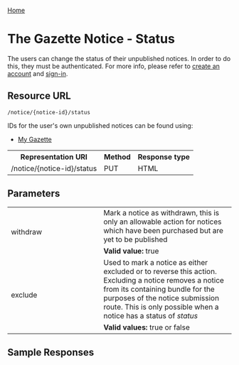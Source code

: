 [Home](../home.md)

# The Gazette Notice  - Status #

The users can change the status of their unpublished notices. In order to do this, they must be authenticated. For more info, please refer to [create an account](../authentication/registration.md) and [sign-in](../authentication/sign-in.md).

## Resource URL ##

`/notice/{notice-id}/status`
 
IDs for the user's own unpublished notices can be found using:

- [My Gazette](../mygazette/mygazette.md)

<table>
<tr>
<th>Representation URI</th>
<th>Method</th>
<th>Response type</th>
</tr>
<tr>
<td>​​/notice/{notice-id}/status</td>
<td>PUT</td>
<td>HTML</td>
</tr>
</table>


## Parameters ##
<table>
<tr>
<td rowspan=2 style="width:12em">withdraw</td>
<td>Mark a notice as withdrawn, this is only an allowable action for notices which have been purchased but are yet to be published</td>
</tr>
<tr>
<td><b>Valid value:</b> true</td>
</tr>
<tr>
<td rowspan=2 >exclude</td>
<td>Used to mark a notice as either excluded or to reverse this action. Excluding a notice removes a notice from its containing bundle for the purposes of the notice submission route.
This is only possible when a notice has a status of <i>status</i>
</td>
</tr>
<tr>
<td><b>Valid values:</b> true or false</td>
</tr>
</table>

## Sample Responses ##

